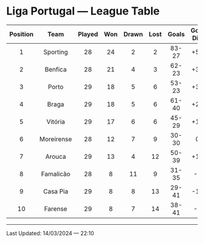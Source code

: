 # Liga Portugal — League Table

| Position | Team           | Played | Won  | Drawn | Lost | Goals    | Goal Diff | Points |
|:--------:|:--------------:|:------:|:----:|:-----:|:----:|:--------:|:---------:|:------:|
| 1        | Sporting       | 28     | 24   | 2     | 2    | 83-27    | +56       | 74     |
| 2        | Benfica        | 28     | 21   | 4     | 3    | 62-23    | +39       | 67     |
| 3        | Porto          | 29     | 18   | 5     | 6    | 53-23    | +30       | 59     |
| 4        | Braga          | 29     | 18   | 5     | 6    | 61-40    | +21       | 59     |
| 5        | Vitória        | 29     | 17   | 6     | 6    | 45-29    | +16       | 57     |
| 6        | Moreirense     | 28     | 12   | 7     | 9    | 30-30    | 0         | 43     |
| 7        | Arouca         | 29     | 13   | 4     | 12   | 50-39    | +11       | 43     |
| 8        | Famalicão      | 28     | 8    | 11    | 9    | 31-35    | -4        | 35     |
| 9        | Casa Pia       | 29     | 8    | 8     | 13   | 29-41    | -12       | 32     |
| 10       | Farense        | 29     | 8    | 7     | 14   | 38-41    | -3        | 31     |

---

Last Updated: 14/03/2024 — 22:10
